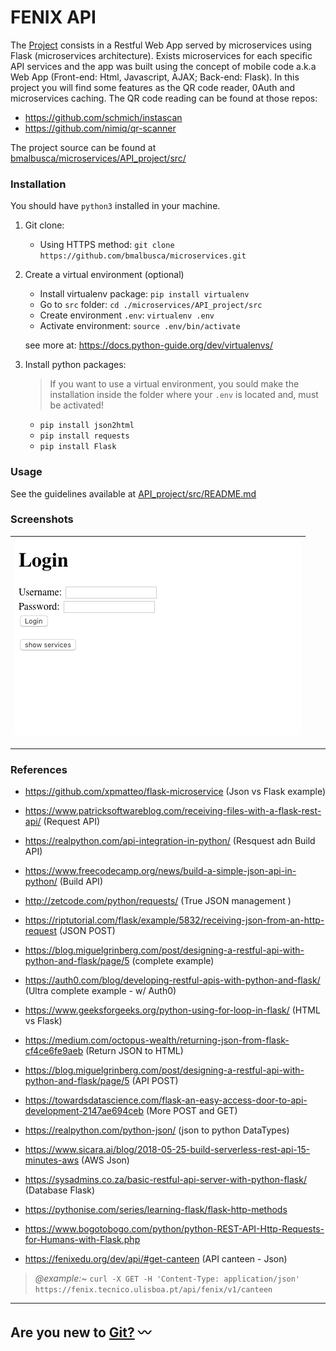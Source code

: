 
# FENIX API


The [Project](https://github.com/bmalbusca/ASIT/blob/master/API_project/README.md) consists in a Restful Web App served by microservices using Flask (microservices architecture). Exists microservices for each specific API services and the app was built using the concept of mobile code a.k.a Web App (Front-end: Html, Javascript, AJAX; Back-end: Flask). In this project you will find some features as the QR code reader, 0Auth and microservices caching. The QR code reading can be found at those repos:

- https://github.com/schmich/instascan
- https://github.com/nimiq/qr-scanner

The project source can be found at [bmalbusca/microservices/API_project/src/](https://github.com/bmalbusca/microservices/tree/master/API_project/src)

### Installation
You should have `python3` installed in your machine. 

1. Git clone:
   - Using HTTPS method: `git clone https://github.com/bmalbusca/microservices.git`

2. Create a virtual environment (optional)
   - Install virtualenv package: `pip install virtualenv`
   - Go to `src` folder: `cd ./microservices/API_project/src`
   - Create environment `.env`: `virtualenv .env`
   - Activate environment: `source .env/bin/activate`
   
   see more at: https://docs.python-guide.org/dev/virtualenvs/

3. Install python packages:
   
   > If you want to use a virtual environment, you sould make the installation inside the folder where your `.env` is located and, must be activated!  
     
     - `pip install json2html`
     - `pip install requests`
     - `pip install Flask`


### Usage

See the guidelines available at [API_project/src/README.md](https://github.com/bmalbusca/microservices/blob/master/API_project/src/README.md)


###   Screenshots


|![Admin login page](./images_ASINT/login.png)|
| :--: | 
_______

### References 

- https://github.com/xpmatteo/flask-microservice (Json vs Flask example)

- https://www.patricksoftwareblog.com/receiving-files-with-a-flask-rest-api/ (Request API)
- https://realpython.com/api-integration-in-python/ (Resquest adn Build API)
- https://www.freecodecamp.org/news/build-a-simple-json-api-in-python/ (Build API)
- http://zetcode.com/python/requests/ (True JSON management )
- https://riptutorial.com/flask/example/5832/receiving-json-from-an-http-request (JSON POST) 
- https://blog.miguelgrinberg.com/post/designing-a-restful-api-with-python-and-flask/page/5 (complete example)
- https://auth0.com/blog/developing-restful-apis-with-python-and-flask/ (Ultra complete example - w/ Auth0)
- https://www.geeksforgeeks.org/python-using-for-loop-in-flask/ (HTML vs Flask)
- https://medium.com/octopus-wealth/returning-json-from-flask-cf4ce6fe9aeb (Return JSON to HTML)
- https://blog.miguelgrinberg.com/post/designing-a-restful-api-with-python-and-flask/page/5 (API POST)
- https://towardsdatascience.com/flask-an-easy-access-door-to-api-development-2147ae694ceb (More POST and GET)
- https://realpython.com/python-json/ (json to python DataTypes)
- https://www.sicara.ai/blog/2018-05-25-build-serverless-rest-api-15-minutes-aws (AWS Json)
- https://sysadmins.co.za/basic-restful-api-server-with-python-flask/ (Database Flask)

- https://pythonise.com/series/learning-flask/flask-http-methods
- https://www.bogotobogo.com/python/python-REST-API-Http-Requests-for-Humans-with-Flask.php



- https://fenixedu.org/dev/api/#get-canteen (API canteen - Json)
>
> *@example:~*
> ``` curl -X GET -H 'Content-Type: application/json' https://fenix.tecnico.ulisboa.pt/api/fenix/v1/canteen ```
>
------------




Are you new to [Git?](https://github.com/bmalbusca/git_getting_started)  :wavy_dash:
-------------


